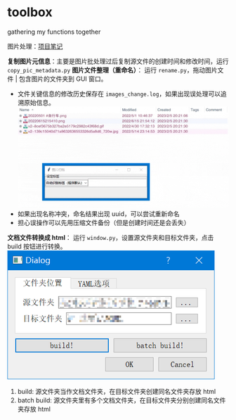 # toolbox

gathering my functions together

图片处理：[项目笔记](https://www.notion.so/mightymjolnir/22c4306ed4c34a7b8ff4951718344002)

**复制图片元信息**：主要是图片批处理过后复制源文件的创建时间和修改时间，运行 `copy_pic_metadata.py`
**图片文件整理（重命名）**：
运行 `rename.py`，拖动图片文件 | 包含图片的文件夹到 GUI 窗口。

- 文件关键信息的修改历史保存在 `images_change.log`，如果出现误处理可以追溯原始信息。
![alt](assets\20230205.gif)
- 如果出现名称冲突，命名结果出现 uuid，可以尝试重新命名
- 担心误操作可以先用压缩文件备份（但是创建时间还是会丢失）

**文档文件转换成 html**：
运行 `window.py`，设置源文件夹和目标文件夹，点击 build 按钮进行转换。
![](assets/2023-02-25-16-43-38.png)

1. build: 源文件夹当作文档文件夹，在目标文件夹创建同名文件夹存放 html
2. batch build: 源文件夹里有多个文档文件夹，在目标文件夹分别创建同名文件夹存放 html
